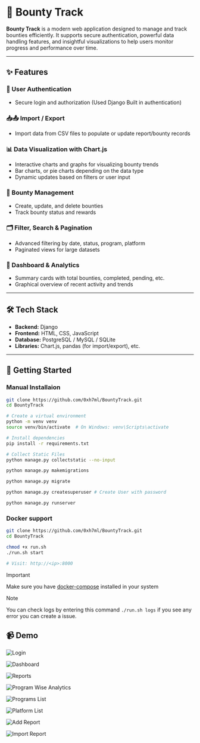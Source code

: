 # 🧠 Bounty Track

**Bounty Track** is a modern web application designed to manage and track bounties efficiently. It supports secure authentication, powerful data handling features, and insightful visualizations to help users monitor progress and performance over time.

---

## ✨ Features

### 🔐 User Authentication
- Secure login and authorization (Used Django Built in authentication)

### 📥📤 Import / Export
- Import data from CSV files to populate or update report/bounty records

### 📊 Data Visualization with Chart.js
- Interactive charts and graphs for visualizing bounty trends
- Bar charts, or pie charts depending on the data type
- Dynamic updates based on filters or user input

### 📁 Bounty Management
- Create, update, and delete bounties
- Track bounty status and rewards

### 🗂️ Filter, Search & Pagination
- Advanced filtering by date, status, program, platform
- Paginated views for large datasets

### 🧮 Dashboard & Analytics
- Summary cards with total bounties, completed, pending, etc.
- Graphical overview of recent activity and trends

---

## 🛠️ Tech Stack

- **Backend:** Django
- **Frontend:** HTML, CSS, JavaScript
- **Database:** PostgreSQL / MySQL / SQLite
- **Libraries:** Chart.js, pandas (for import/export), etc.

---

## 🚀 Getting Started

### Manual Installaion
```bash
git clone https://github.com/0xh7ml/BountyTrack.git
cd BountyTrack

# Create a virtual environment
python -m venv venv
source venv/bin/activate  # On Windows: venv\Scripts\activate

# Install dependencies
pip install -r requirements.txt

# Collect Static Files
python manage.py collectstatic --no-input

python manage.py makemigrations

python manage.py migrate

python manage.py createsuperuser # Create User with password

python manage.py runserver
```

### Docker support

```bash
git clone https://github.com/0xh7ml/BountyTrack.git
cd BountyTrack

chmod +x run.sh
./run.sh start

# Visit: http://<ip>:8000
```
> [!IMPORTANT]  
> Make sure you have [docker-compose](https://docs.docker.com/compose/install/) installed in your system

> [!NOTE]  
> You can check logs by entering this command `./run.sh logs` if you see any error you can create a issue.

## 📹 Demo
![Login](http://itsaikat.com/wp-content/uploads/2025/04/Screenshot-2025-04-10-at-12-41-17-Bounty-Track-Login.png)

![Dashboard](http://itsaikat.com/wp-content/uploads/2025/04/2025-04-10_12-38.png)

![Reports](http://itsaikat.com/wp-content/uploads/2025/04/2025-04-10_12-38_1.png)

![Program Wise Analytics](http://itsaikat.com/wp-content/uploads/2025/04/2025-04-10_12-39.png)

![Programs List](http://itsaikat.com/wp-content/uploads/2025/04/2025-04-10_12-39_1.png)

![Platform List](http://itsaikat.com/wp-content/uploads/2025/04/2025-04-10_12-39_2.png)

![Add Report](http://itsaikat.com/wp-content/uploads/2025/04/2025-04-10_12-40.png)

![Import Report](http://itsaikat.com/wp-content/uploads/2025/04/2025-04-10_12-40_1.png)